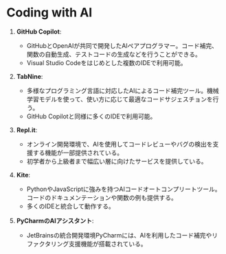 # Coding with AI

1. **GitHub Copilot**:
   - GitHubとOpenAIが共同で開発したAIペアプログラマー。コード補完、関数の自動生成、テストコードの生成などを行うことができる。
   - Visual Studio Codeをはじめとした複数のIDEで利用可能。

2. **TabNine**:
   - 多様なプログラミング言語に対応したAIによるコード補完ツール。機械学習モデルを使って、使い方に応じて最適なコードサジェスチョンを行う。
   - GitHub Copilotと同様に多くのIDEで利用可能。

3. **Repl.it**:
   - オンライン開発環境で、AIを使用してコードレビューやバグの検出を支援する機能が一部提供されている。
   - 初学者から上級者まで幅広い層に向けたサービスを提供している。

4. **Kite**:
   - PythonやJavaScriptに強みを持つAIコードオートコンプリートツール。コードのドキュメンテーションや関数の例も提供する。
   - 多くのIDEと統合して動作する。

5. **PyCharmのAIアシスタント**:
   - JetBrainsの統合開発環境PyCharmには、AIを利用したコード補完やリファクタリング支援機能が搭載されている。
